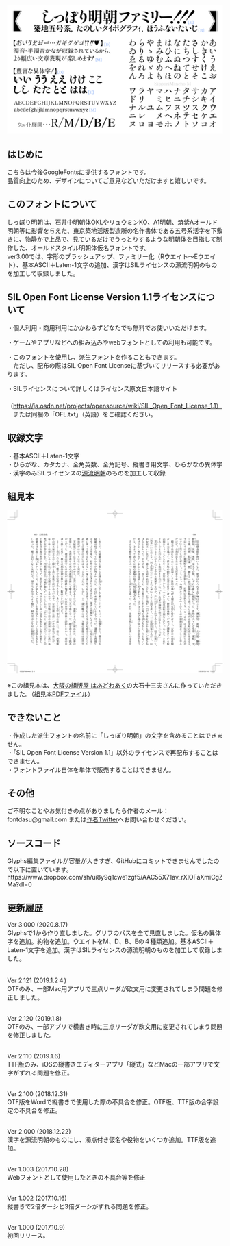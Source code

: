 <img src="./sample1.png" />

<h2>はじめに</h2>
こちらは今後GoogleFontsに提供するフォントです。<br />
品質向上のため、デザインについてご意見などいただけますと嬉しいです。

<h2>このフォントについて</h2>
しっぽり明朝は、石井中明朝体OKLやリュウミンKO、A1明朝、筑紫Aオールド明朝等に影響を与えた、東京築地活版製造所の名作書体である五号系活字を下敷きに、物静かで上品で、見ているだけでうっとりするような明朝体を目指して制作した、オールドスタイル明朝体仮名フォントです。<br />
ver3.00では、字形のブラッシュアップ、ファミリー化（Rウエイト〜Eウエイト）、基本ASCII＋Laten-1文字の追加、漢字はSILライセンスの源流明朝のものを加工して収録しました。<br />

<h2>SIL Open Font License Version 1.1ライセンスについて</h2>

・個人利用・商用利用にかかわらずどなたでも無料でお使いいただけます。<br />

・ゲームやアプリなどへの組み込みやwebフォントとしての利用も可能です。<br />

・このフォントを使用し、派生フォントを作ることもできます。<br />
　ただし、配布の際はSIL Open Font Licenseに基づいてリリースする必要があります。<br />

・SILライセンスについて詳しくはライセンス原文日本語サイト<br />
　（https://ja.osdn.net/projects/opensource/wiki/SIL_Open_Font_License_1.1）<br />
　または同梱の「OFL.txt」（英語）をご確認ください。<br />


<h2>収録文字</h2>
・基本ASCII＋Laten-1文字<br />
・ひらがな、カタカナ、全角英数、全角記号、縦書き用文字、ひらがなの異体字<br />
・漢字のみSILライセンスの<a href="https://github.com/ButTaiwan/genryu-font" target="_blank">源流明朝</a>のものを加工して収録

<h2>組見本</h2>
<img src="./sample2.png" />

※この組見本は、<a href="http://works014.hatenablog.com/" target="_blank">大阪の組版屋 はあどわあく</a>の大石十三夫さんに作っていただきました。（<a href="./sample2.pdf" target="_blank">組見本PDFファイル</a>）<br />
<h2>できないこと</h2>
・作成した派生フォントの名前に「しっぽり明朝」の文字を含めることはできません。<br />
・「SIL Open Font License Version 1.1」以外のライセンスで再配布することはできません。<br />
・フォントファイル自体を単体で販売することはできません。<br />


<h2>その他</h2>
ご不明なことやお気付きの点がありましたら作者のメール：fontdasu@gmail.com
または<a href="https://twitter.com/fontdasu" target="_blank">作者Twitter</a>へお問い合わせください。<br />

<h2>ソースコード</h2>
Glyphs編集ファイルが容量が大きすぎ、GitHubにコミットできませんでしたので以下に置いています。<br />
https://www.dropbox.com/sh/ui8y9q1cwe1zgf5/AAC55X71av_rXlOFaXmiCgZMa?dl=0


<h2>更新履歴</h2>
Ver 3.000 (2020.8.17)<br />
Glyphsで1から作り直しました。グリフのパスを全て見直しました。仮名の異体字を追加。約物を追加。ウエイトをM、D、B、Eの４種類追加。基本ASCII＋Laten-1文字を追加。漢字はSILライセンスの源流明朝のものを加工して収録しました。<br /><br />

Ver 2.121 (2019.1.2４)<br />
OTFのみ、一部Mac用アプリで三点リーダが欧文用に変更されてしまう問題を修正しました。<br /><br />

Ver 2.120 (2019.1.8)<br />
OTFのみ、一部アプリで横書き時に三点リーダが欧文用に変更されてしまう問題を修正しました。<br /><br />

Ver 2.110 (2019.1.6)<br />
TTF版のみ、iOSの縦書きエディターアプリ「縦式」などMacの一部アプリで文字がずれる問題を修正。<br /><br />

Ver 2.100 (2018.12.31)<br />
OTF版をWordで縦書きで使用した際の不具合を修正。OTF版、TTF版の合字設定の不具合を修正。<br /><br />

Ver 2.000 (2018.12.22)<br />
漢字を源流明朝のものにし、濁点付き仮名や役物をいくつか追加。TTF版を追加。<br /><br />

Ver 1.003 (2017.10.28)<br />
Webフォントとして使用したときの不具合等を修正<br /><br />

Ver 1.002 (2017.10.16)<br />
縦書きで2倍ダーシと3倍ダーシがずれる問題を修正。<br /><br />

Ver 1.000 (2017.10.9)<br />
初回リリース。<br /><br />


